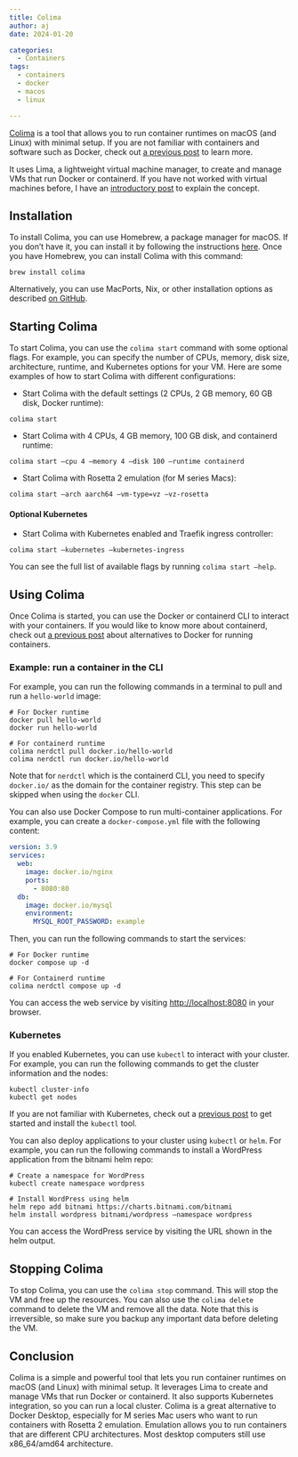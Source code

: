 ```yaml
---
title: Colima
author: aj
date: 2024-01-20

categories:
  - Containers
tags:
  - containers
  - docker
  - macos
  - linux

---
```


[Colima](https://github.com/abiosoft/colima) is a tool that allows you to run container runtimes on macOS (and Linux) with minimal setup. If you are not familiar with containers and software such as Docker, check out [a previous post](/posts/containers/) to learn more.

It uses Lima, a lightweight virtual machine manager, to create and manage VMs that run Docker or containerd. If you have not worked with virtual machines before, I have an [introductory post](/posts/getting-started-with-virtual-machines/) to explain the concept.

## Installation

To install Colima, you can use Homebrew, a package manager for macOS. If you don’t have it, you can install it by following the instructions [here](https://brew.sh/). Once you have Homebrew, you can install Colima with this command:

```shell
brew install colima
```

Alternatively, you can use MacPorts, Nix, or other installation options as described [on GitHub](https://github.com/abiosoft/colima).

## Starting Colima

To start Colima, you can use the `colima start` command with some optional flags. For example, you can specify the number of CPUs, memory, disk size, architecture, runtime, and Kubernetes options for your VM. Here are some examples of how to start Colima with different configurations:

- Start Colima with the default settings (2 CPUs, 2 GB memory, 60 GB disk, Docker runtime):

```shell
colima start
```

- Start Colima with 4 CPUs, 4 GB memory, 100 GB disk, and containerd runtime:

```shell
colima start —cpu 4 —memory 4 —disk 100 —runtime containerd
```

- Start Colima with Rosetta 2 emulation (for M series Macs):

```shell
colima start —arch aarch64 —vm-type=vz —vz-rosetta
```

#### Optional Kubernetes

- Start Colima with Kubernetes enabled and Traefik ingress controller:

```shell
colima start —kubernetes —kubernetes-ingress
```

You can see the full list of available flags by running `colima start —help`.

## Using Colima

Once Colima is started, you can use the Docker or containerd CLI to interact with your containers. If you would like to know more about containerd, check out [a previous post](/posts/docker-alternatives/) about alternatives to Docker for running containers. 

### Example: run a container in the CLI

For example, you can run the following commands in a terminal to pull and run a `hello-world` image:

```shell
# For Docker runtime
docker pull hello-world
docker run hello-world

# For containerd runtime
colima nerdctl pull docker.io/hello-world
colima nerdctl run docker.io/hello-world
```

Note that for `nerdctl` which is the containerd CLI, you need to specify `docker.io/` as the domain for the container registry. This step can be skipped when using the `docker` CLI.

You can also use Docker Compose to run multi-container applications. For example, you can create a `docker-compose.yml` file with the following content:

```yaml
version: 3.9
services:
  web:
    image: docker.io/nginx
    ports:
      - 8080:80
  db:
    image: docker.io/mysql
    environment:
      MYSQL_ROOT_PASSWORD: example
```

Then, you can run the following commands to start the services:

```shell
# For Docker runtime
docker compose up -d

# For Containerd runtime
colima nerdctl compose up -d
```

You can access the web service by visiting <http://localhost:8080> in your browser.

### Kubernetes

If you enabled Kubernetes, you can use `kubectl` to interact with your cluster. For example, you can run the following commands to get the cluster information and the nodes:

```shell
kubectl cluster-info
kubectl get nodes
```

If you are not familiar with Kubernetes, check out a [previous post](/posts/kubernetes/) to get started and install the `kubectl` tool.

You can also deploy applications to your cluster using `kubectl` or `helm`. For example, you can run the following commands to install a WordPress application from the bitnami helm repo:

```shell
# Create a namespace for WordPress
kubectl create namespace wordpress

# Install WordPress using helm
helm repo add bitnami https://charts.bitnami.com/bitnami
helm install wordpress bitnami/wordpress —namespace wordpress
```

You can access the WordPress service by visiting the URL shown in the helm output.

## Stopping Colima

To stop Colima, you can use the `colima stop` command. This will stop the VM and free up the resources. You can also use the `colima delete` command to delete the VM and remove all the data. Note that this is irreversible, so make sure you backup any important data before deleting the VM.

## Conclusion

Colima is a simple and powerful tool that lets you run container runtimes on macOS (and Linux) with minimal setup. It leverages Lima to create and manage VMs that run Docker or containerd. It also supports Kubernetes integration, so you can run a local cluster. Colima is a great alternative to Docker Desktop, especially for M series Mac users who want to run containers with Rosetta 2 emulation. Emulation allows you to run containers that are different CPU architectures. Most desktop computers still use x86_64/amd64 architecture.